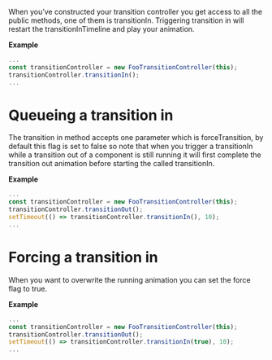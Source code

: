 When you’ve constructed your transition controller you get access to all the public methods, one of them is transitionIn. Triggering transition in will restart the transitionInTimeline and play your animation.

**Example**
```typescript
...
const transitionController = new FooTransitionController(this);
transitionController.transitionIn();
...
```

# Queueing a transition in
The transition in method accepts one parameter which is forceTransition, by default this flag is set to false so note that when you trigger a transitionIn while a transition out of a component is still running it will first complete the transition out animation before starting the called transitionIn.

**Example**
```typescript
...
const transitionController = new FooTransitionController(this);
transitionController.transitionOut();
setTimeout(() => transitionController.transitionIn(), 10);
...
```

# Forcing a transition in
When you want to overwrite the running animation you can set the force flag to true.

**Example**
```typescript
...
const transitionController = new FooTransitionController(this);
transitionController.transitionOut();
setTimeout(() => transitionController.transitionIn(true), 10);
...
```

